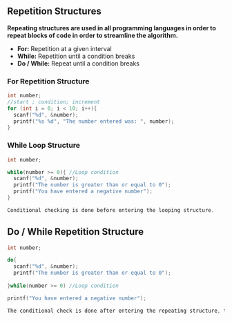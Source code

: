 ## Repetition Structures

**Repeating structures are used in all programming languages ​​in order to repeat blocks of code in order to streamline the algorithm.**

* **For:** Repetition at a given interval
* **While:** Repetition until a condition breaks
* **Do / While:** Repeat until a condition breaks

### For Repetition Structure

```C
int number;
//start ; condition; increment
for (int i = 0; i < 10; i++){
  scanf("%d", &number);
  printf("%s %d", "The number entered was: ", number);
}

```

### While Loop Structure

```C
int number;

while(number >= 0){ //Loop condition
  scanf("%d", &number);
  printf("The number is greater than or equal to 0");
  printf("You have entered a negative number");
}

Conditional checking is done before entering the looping structure.
```
## Do / While Repetition Structure

```C
int number;

do{
  scanf("%d", &number);
  printf("The number is greater than or equal to 0");
  
}while(number >= 0) //Loop condition

printf("You have entered a negative number");

The conditional check is done after entering the repeating structure, the structure being executed without the initial check.
```
